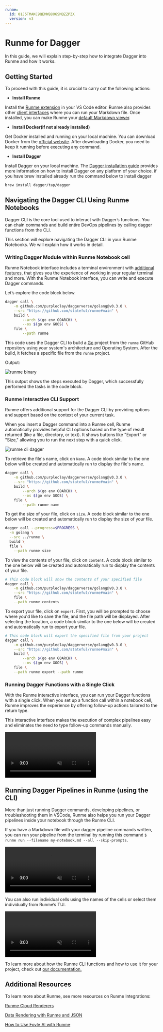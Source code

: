 ```yaml
---
runme:
  id: 01J5TMAKC9QEMWB806SMQZZPZX
  version: v3
---
```


# Runme for Dagger

In this guide, we will explain step-by-step how to integrate Dagger into Runme and how it works.

## Getting Started

To proceed with this guide, it is crucial to carry out the following actions:

- **Install Runme**

Install the [Runme extension](https://marketplace.visualstudio.com/items?itemName=stateful.runme) in your VS Code editor. Runme also provides other [client interfaces](../installation/index.md) where you can run your Markdown file. Once installed, you can make Runme your [default Markdown viewer](../installation/vscode#how-to-set-vs-code-as-your-default-markdown-viewer).

- **Install Docker(if not already installed)**

Get Docker installed and running on your local machine. You can download Docker from the [official website](https://www.docker.com/). After downloading Docker, you need to keep it running before executing any command.

- **Install Dagger**

Install Dagger on your local machine. The [Dagger installation guide](https://docs.dagger.io/install/) provides more information on how to install Dagger on any platform of your choice. if you have brew installed already run the command below to install dagger

```sh {"id":"01J6CH26D7HCJXVZXA2CATX4A2"}
brew install dagger/tap/dagger
```

## Navigating the Dagger CLI Using Runme Notebooks

Dagger CLI is the core tool used to interact with Dagger’s functions. You can chain commands and build entire DevOps pipelines by calling dagger functions from the CLI.

This section will explore navigating the Dagger CLI in your Runme Notebooks. We will explain how it works in detail.

### Writing Dagger Module within Runme Notebook cell

Runme Notebook interface includes a terminal environment with [additional features](/getting-started/vscode#interactive-mode), that gives you the experience of working in your regular terminal and more. With the Runme Notebook interface, you can write and execute Dagger commands.

Let’s explore the code block below.

```sh {"id":"01J5TMAKC9QEMWB806SC1V5WH9"}
dagger call \
    -m github.com/purpleclay/daggerverse/golang@v0.3.0 \
    --src "https://github.com/stateful/runme#main" \
    build \
        --arch $(go env GOARCH) \
        --os $(go env GOOS) \
    file \
        --path runme
```

This code uses the Dagger CLI to build a [Go](https://go.dev/) project from the `runme` GitHub repository using your system's architecture and Operating System. After the build, it fetches a specific file from the `runme` project.

Output:

![runme binary](../../static/img/Integration/runme-dagger-runme-binary.png)

This output shows the steps executed by Dagger, which successfully performed the tasks in the code block.

### Runme Interactive CLI Support

Runme offers additional support for the Dagger CLI by providing options and support based on the context of your current task.

When you insert a Dagger command into a Runme cell, Runme automatically provides helpful CLI options based on the type of result returned (like a file, directory, or text). It shows buttons like "Export" or "Size," allowing you to run the next step with a quick click.

![runme cli dagger ](../../static/img/Integration/runme-dagger-file-ready.png)

To retrieve the file's name, click on `Name`. A code block similar to the one below will be created and automatically run to display the file's name.

```sh {"id":"01J5TMAKC9QEMWB806SD1HE7V2"}
dagger call \
    -m github.com/purpleclay/daggerverse/golang@v0.3.0 \
    --src "https://github.com/stateful/runme#main" \
    build \
        --arch $(go env GOARCH) \
        --os $(go env GOOS) \
    file \
        --path runme name
```

To get the size of your file, click on `size`. A code block similar to the one below will be created and automatically run to display the size of your file.

```sh {"id":"01J5TMAKC9QEMWB806SGS12GGQ"}
dagger call --progress=$PROGRESS \
  -m golang \
  --src ../runme \
  build \
  file \
    --path runme size
```

To view the contents of your file, click on `content`. A code block similar to the one below will be created and automatically run to display the contents of your file.

```sh {"id":"01J6CGP8A99T2G7DAH034553Y3"}
# This code block will show the contents of your specified file
dagger call \
    -m github.com/purpleclay/daggerverse/golang@v0.3.0 \
    --src "https://github.com/stateful/runme#main" \
    file \
    --path runme contents
```

To export your file, click on `export`. First, you will be prompted to choose where you'd like to save the file, and the file path will be displayed. After selecting the location, a code block similar to the one below will be created and automatically run to export your file.

```sh {"id":"01J6CGXQT45FJABBDFKYFE2EXW"}
# This code block will export the specified file from your project
dagger call \
    -m github.com/purpleclay/daggerverse/golang@v0.3.0 \
    --src "https://github.com/stateful/runme#main" \
    build \
        --arch $(go env GOARCH) \
        --os $(go env GOOS) \
    file \
    --path runme export --path runme
```

### Running Dagger Functions with a Single Click

With the Runme interactive interface, you can run your Dagger functions with a single click. When you set up a function call within a notebook cell, Runme improves the experience by offering follow-up actions tailored to the return type.

This interactive interface makes the execution of complex pipelines easy and eliminates the need to type follow-up commands manually.

<video autoPlay loop muted playsInline controls>
  <source src="/videos/runme-dagger-output.mp4" type="video/mp4" />
  <source src="../../static/videos/runme-dagger-output.mp4" type="video/mp4" />
  <source src="/videos/runme-dagger-output.webm" type="video/webm" />
  <source src="../../static/videos/runme-dagger-output.webm" type="video/webm" />
</video>
<br/>

## Running Dagger Pipelines in Runme (using the CLI)

More than just running Dagger commands, developing pipelines, or troubleshooting them in VSCode, Runme also helps you run your Dagger pipelines inside your notebook through the Runme CLI.

If you have a Markdown file with your dagger pipeline commands written, you can run your pipeline from the terminal by running this command `$ runme run --filename my-notebook.md --all --skip-prompts`.

<video autoPlay loop muted playsInline controls>
  <source src="/videos/runme-dagger-demo.mp4" type="video/mp4" />
  <source src="../../static/videos/runme-dagger-demo.mp4" type="video/mp4" />
  <source src="/videos/runme-dagger-demo.webm" type="video/webm" />
  <source src="../../static/videos/runme-dagger-demo.webm" type="video/webm" />
</video>
<br/>

You can also run individual cells using the names of the cells or select them individually from Runme’s TUI.

<video autoPlay loop muted playsInline controls>
  <source src="/videos/runme-tui-dagger.mp4" type="video/mp4" />
  <source src="../../static/videos/runme-tui-dagger.mp4" type="video/mp4" />
  <source src="/videos/runme-tui-dagger.webm" type="video/webm" />
  <source src="../../static/videos/runme-tui-dagger.webm" type="video/webm" />
</video>
<br/>

To learn more about how the Runme CLI functions and how to use it for your project, check out [our documentation.](https://docs.runme.dev/how-runme-works/cli)

## Additional Resources

To learn more about Runme, see more resources on Runme Integrations:

[Runme Cloud Renderers](https://docs.runme.dev/integrations/cloud-render/)

[Data Rendering with Runme and JSON](https://docs.runme.dev/integrations/data-rendering)

[How to Use Foyle AI with Runme](https://docs.runme.dev/integrations/foyle)
